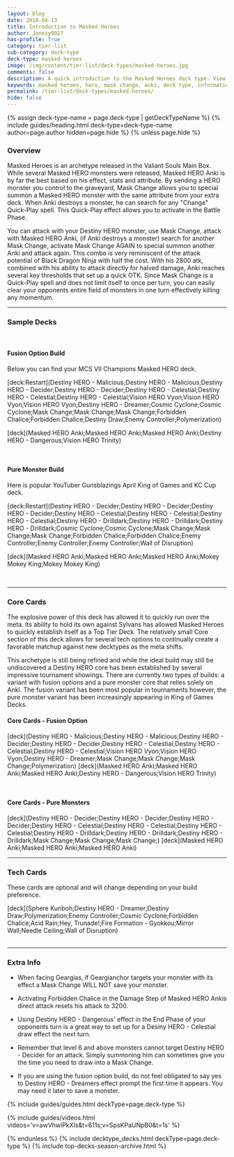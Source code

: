 ```yaml
---
layout: blog
date: 2018-04-13
title: Introduction to Masked Heroes
author: Jonesy9027
has-profile: True
category: tier-list
sub-category: deck-type
deck-type: masked-heroes
image: /img/content/tier-list/deck-types/masked-heroes.jpg
comments: false
description: A quick introduction to the Masked Heroes deck type. View sample decks, core cards, tech cards, quick tips, guides, videos and other information.
keywords: masked heroes, hero, mask change, anki, deck type, information, sample deck, core cards, tech cards, quick tips, guides, videos
permalink: /tier-list/deck-types/masked-heroes/
hide: false
---
```


{% assign deck-type-name = page.deck-type | getDeckTypeName %}
{% include guides/heading.html deck-type=deck-type-name author=page.author hidden=page.hide %}
{% unless page.hide %}

### Overview  

Masked Heroes is an archetype released in the Valiant Souls Main Box. While several Masked HERO monsters were released, Masked HERO Anki is by far the best based on his effect, stats and attribute. By sending a HERO monster you control to the graveyard, Mask Change allows you to special summon a Masked HERO monster with the same attribute from your extra deck. When Anki destroys a monster, he can search for any "Change" Quick-Play spell. This Quick-Play effect allows you to activate in the Battle Phase. 

You can attack with your Destiny HERO monster, use Mask Change, attack with Masked HERO Anki, (if Anki destroys a monster) search for another Mask Change, activate Mask Change AGAIN to special summon another Anki and attack again. This combo is very reminiscent of the attack potential of Black Dragon Ninja with half the cost. With his 2800 atk, combined with his ability to attack directly for halved damage, Anki reaches several key thresholds that set up a quick OTK. Since Mask Change is a Quick-Play spell and does not limit itself to once per turn, you can easily clear your opponents entire field of monsters in one turn effectively killing any momentum.
<br>

---

### Sample Decks  

<br>

#### Fusion Option Build  

Below you can find your MCS VII Champions Masked HERO deck.  

[deck:Restart](Destiny HERO - Malicious;Destiny HERO - Malicious;Destiny HERO - Decider;Destiny HERO - Decider;Destiny HERO - Celestial;Destiny HERO - Celestial;Destiny HERO - Celestial;Vision HERO Vyon;Vision HERO Vyon;Vision HERO Vyon;Destiny HERO - Dreamer;Cosmic Cyclone;Cosmic Cyclone;Mask Change;Mask Change;Mask Change;Forbidden Chalice;Forbidden Chalice;Destiny Draw;Enemy Controller;Polymerization)

[deck](Masked HERO Anki;Masked HERO Anki;Masked HERO Anki;Destiny HERO - Dangerous;Vision HERO Trinity)

<br>

#### Pure Monster Build  

Here is popular YouTuber Gunsblazings April King of Games and KC Cup deck.  

[deck:Restart](Destiny HERO - Decider;Destiny HERO - Decider;Destiny HERO - Decider;Destiny HERO - Celestial;Destiny HERO - Celestial;Destiny HERO - Celestial;Destiny HERO - Drilldark;Destiny HERO - Drilldark;Destiny HERO - Drilldark;Cosmic Cyclone;Cosmic Cyclone;Mask Change;Mask Change;Mask Change;Forbidden Chalice;Forbidden Chalice;Enemy Controller;Enemy Controller;Enemy Controller;Wall of Disruption)

[deck](Masked HERO Anki;Masked HERO Anki;Masked HERO Anki;Mokey Mokey King;Mokey Mokey King)

<br>

---

### Core Cards  

The explosive power of this deck has allowed it to quickly run over the meta. Its ability to hold its own against Sylvans has allowed Masked Heroes to quickly establish itself as a Top Tier Deck. The relatively small Core section of this deck allows for several tech options to continually create a favorable matchup against new decktypes as the meta shifts.  

This archetype is still being refined and while the ideal build may still be undiscovered a Destiny HERO core has been established by several impressive tournament showings. There are currently two types of builds: a variant with fusion options and a pure monster core that relies solely on Anki. The fusion variant has been most popular in tournaments however, the pure monster variant has been increasingly appearing in King of Games Decks.  

#### Core Cards - Fusion Option  
[deck](Destiny HERO - Malicious;Destiny HERO - Malicious;Destiny HERO - Decider;Destiny HERO - Decider;Destiny HERO - Celestial;Destiny HERO - Celestial;Destiny HERO - Celestial;Vision HERO Vyon;Vision HERO Vyon;Destiny HERO - Dreamer;Mask Change;Mask Change;Mask Change;Polymerization)
[deck](Masked HERO Anki;Masked HERO Anki;Masked HERO Anki;Destiny HERO - Dangerous;Vision HERO Trinity)

<br>

#### Core Cards - Pure Monsters    
[deck](Destiny HERO - Decider;Destiny HERO - Decider;Destiny HERO - Decider;Destiny HERO - Celestial;Destiny HERO - Celestial;Destiny HERO - Celestial;Destiny HERO - Drilldark;Destiny HERO - Drilldark;Destiny HERO - Drilldark;Mask Change;Mask Change;Mask Change;)
[deck](Masked HERO Anki;Masked HERO Anki;Masked HERO Anki)
<br>

---

### Tech Cards  

These cards are optional and will change depending on your build preference.  

[deck](Sphere Kuriboh;Destiny HERO - Dreamer;Destiny Draw;Polymerization;Enemy Controller;Cosmic Cyclone;Forbidden Chalice;Acid Rain;Hey, Trunade!;Fire Formation - Gyokkou;Mirror Wall;Needle Ceiling;Wall of Disruption)  
<br>

---

### Extra Info

* When facing Geargias, if Geargianchor targets your monster with its effect a Mask Change WILL NOT save your monster.

* Activating Forbidden Chalice in the Damage Step of Masked HERO Ankis direct attack resets his attack to 3200.  

* Using Destiny HERO - Dangerous' effect in the End Phase of your opponents turn is a great way to set up for a Desiny HERO - Celestial draw effect the next turn.  

* Remember that level 6 and above monsters cannot target Destiny HERO - Decider for an attack. Simply summoning him can sometimes give you the time you need to draw into a Mask Change.  

* If you are using the fusion option build, do not feel obligated to say yes to Destiny HERO - Dreamers effect prompt the first time it appears. You may need it later to save a monster. 


{% include guides/guides.html deckType=page.deck-type %}

{% include guides/videos.html videos='v=awVhwiPkXIs&t=611s;v=SpsKPaUNpB0&t=1s' %}

{% endunless %}
{% include decktype_decks.html deckType=page.deck-type %}
{% include top-decks-season-archive.html %}